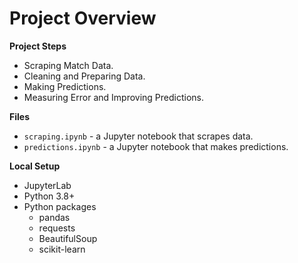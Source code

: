 # Project Overview
**Project Steps**
* Scraping Match Data. 
* Cleaning and Preparing Data.
* Making Predictions.
* Measuring Error and Improving Predictions.
  
**Files**
* `scraping.ipynb` - a Jupyter notebook that scrapes  data.
* `predictions.ipynb` - a Jupyter notebook that makes predictions.
  
**Local Setup**
* JupyterLab
* Python 3.8+
* Python packages
    * pandas
    * requests
    * BeautifulSoup
    * scikit-learn
